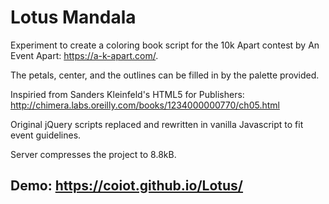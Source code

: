 # Lotus Mandala

Experiment to create a coloring book script for the 10k Apart contest by An Event Apart: https://a-k-apart.com/.

The petals, center, and the outlines can be filled in by the palette provided.  

Inspiried from Sanders Kleinfeld's HTML5 for Publishers: http://chimera.labs.oreilly.com/books/1234000000770/ch05.html

Original jQuery scripts replaced and rewritten in vanilla Javascript to fit event guidelines.

Server compresses the project to 8.8kB.

## Demo: https://coiot.github.io/Lotus/
